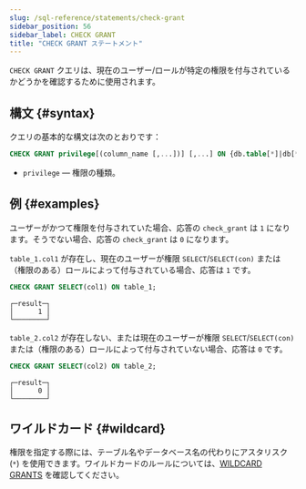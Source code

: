 ```yaml
---
slug: /sql-reference/statements/check-grant
sidebar_position: 56
sidebar_label: CHECK GRANT
title: "CHECK GRANT ステートメント"
---
```


`CHECK GRANT` クエリは、現在のユーザー/ロールが特定の権限を付与されているかどうかを確認するために使用されます。

## 構文 {#syntax}

クエリの基本的な構文は次のとおりです：

```sql
CHECK GRANT privilege[(column_name [,...])] [,...] ON {db.table[*]|db[*].*|*.*|table[*]|*}
```

- `privilege` — 権限の種類。

## 例 {#examples}

ユーザーがかつて権限を付与されていた場合、応答の `check_grant` は `1` になります。そうでない場合、応答の `check_grant` は `0` になります。

`table_1.col1` が存在し、現在のユーザーが権限 `SELECT`/`SELECT(con)` または（権限のある）ロールによって付与されている場合、応答は `1` です。
```sql
CHECK GRANT SELECT(col1) ON table_1;
```

```text
┌─result─┐
│      1 │
└────────┘
```
`table_2.col2` が存在しない、または現在のユーザーが権限 `SELECT`/`SELECT(con)` または（権限のある）ロールによって付与されていない場合、応答は `0` です。
```sql
CHECK GRANT SELECT(col2) ON table_2;
```

```text
┌─result─┐
│      0 │
└────────┘
```

## ワイルドカード {#wildcard}
権限を指定する際には、テーブル名やデータベース名の代わりにアスタリスク (`*`) を使用できます。ワイルドカードのルールについては、[WILDCARD GRANTS](../../sql-reference/statements/grant.md#wildcard-grants) を確認してください。
